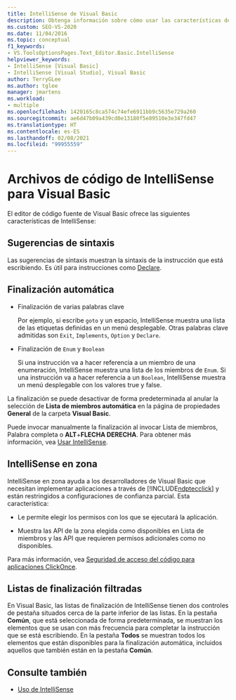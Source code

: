 ```yaml
---
title: IntelliSense de Visual Basic
description: Obtenga información sobre cómo usar las características de IntelliSense que ofrece el editor de código fuente de Visual Basic.
ms.custom: SEO-VS-2020
ms.date: 11/04/2016
ms.topic: conceptual
f1_keywords:
- VS.ToolsOptionsPages.Text_Editor.Basic.IntelliSense
helpviewer_keywords:
- IntelliSense [Visual Basic]
- IntelliSense [Visual Studio], Visual Basic
author: TerryGLee
ms.author: tglee
manager: jmartens
ms.workload:
- multiple
ms.openlocfilehash: 1420165c8ca574c74efe6911bb9c5635e729a260
ms.sourcegitcommit: ae6d47b09a439cd0e13180f5e89510e3e347fd47
ms.translationtype: HT
ms.contentlocale: es-ES
ms.lasthandoff: 02/08/2021
ms.locfileid: "99955559"
---
```

# <a name="intellisense-for-visual-basic-code-files"></a>Archivos de código de IntelliSense para Visual Basic

El editor de código fuente de Visual Basic ofrece las siguientes características de IntelliSense:

## <a name="syntax-tips"></a>Sugerencias de sintaxis

Las sugerencias de sintaxis muestran la sintaxis de la instrucción que está escribiendo. Es útil para instrucciones como [Declare](/dotnet/visual-basic/language-reference/statements/declare-statement).

## <a name="automatic-completion"></a>Finalización automática

- Finalización de varias palabras clave

     Por ejemplo, si escribe `goto` y un espacio, IntelliSense muestra una lista de las etiquetas definidas en un menú desplegable. Otras palabras clave admitidas son `Exit`, `Implements`, `Option` y `Declare`.

- Finalización de `Enum` y `Boolean`

    Si una instrucción va a hacer referencia a un miembro de una enumeración, IntelliSense muestra una lista de los miembros de `Enum`. Si una instrucción va a hacer referencia a un `Boolean`, IntelliSense muestra un menú desplegable con los valores true y false.

La finalización se puede desactivar de forma predeterminada al anular la selección de **Lista de miembros automática** en la página de propiedades **General** de la carpeta **Visual Basic**.

Puede invocar manualmente la finalización al invocar Lista de miembros, Palabra completa o **ALT**+**FLECHA DERECHA**. Para obtener más información, vea [Usar IntelliSense](../ide/using-intellisense.md).

## <a name="intellisense-in-zone"></a>IntelliSense en zona

IntelliSense en zona ayuda a los desarrolladores de Visual Basic que necesitan implementar aplicaciones a través de [!INCLUDE[ndptecclick](../deployment/includes/ndptecclick_md.md)] y están restringidos a configuraciones de confianza parcial. Esta característica:

- Le permite elegir los permisos con los que se ejecutará la aplicación.

- Muestra las API de la zona elegida como disponibles en Lista de miembros y las API que requieren permisos adicionales como no disponibles.

Para más información, vea [Seguridad de acceso del código para aplicaciones ClickOnce](../deployment/code-access-security-for-clickonce-applications.md).

## <a name="filtered-completion-lists"></a>Listas de finalización filtradas

En Visual Basic, las listas de finalización de IntelliSense tienen dos controles de pestaña situados cerca de la parte inferior de las listas. En la pestaña **Común**, que está seleccionada de forma predeterminada, se muestran los elementos que se usan con más frecuencia para completar la instrucción que se está escribiendo. En la pestaña **Todos** se muestran todos los elementos que están disponibles para la finalización automática, incluidos aquellos que también están en la pestaña **Común**.

## <a name="see-also"></a>Consulte también

- [Uso de IntelliSense](../ide/using-intellisense.md)
